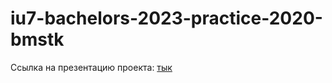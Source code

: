 # iu7-bachelors-2023-practice-2020-bmstk

Ссылка на презентацию проекта: [тык](https://docs.google.com/presentation/d/e/2PACX-1vTV9AFCbU-4-gALGaUrVxwfW4QrF3Gi4XEIOTabPkhdXQVgGiqvk5w6R6bZJWAFuzPDbJdUyo52PebD/pub?start=false&loop=false&delayms=60000)